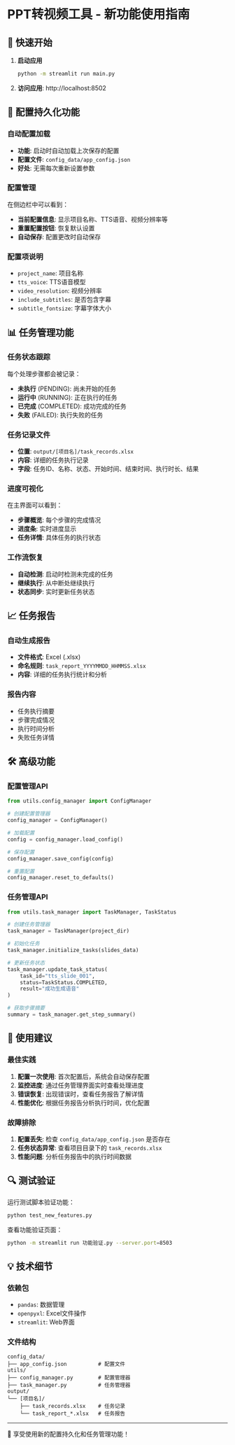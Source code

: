 # PPT转视频工具 - 新功能使用指南

## 🚀 快速开始

1. **启动应用**
   ```bash
   python -m streamlit run main.py
   ```

2. **访问应用**: http://localhost:8502

## 🔧 配置持久化功能

### 自动配置加载
- **功能**: 启动时自动加载上次保存的配置
- **配置文件**: `config_data/app_config.json`
- **好处**: 无需每次重新设置参数

### 配置管理
在侧边栏中可以看到：
- **当前配置信息**: 显示项目名称、TTS语音、视频分辨率等
- **重置配置按钮**: 恢复默认设置
- **自动保存**: 配置更改时自动保存

### 配置项说明
- `project_name`: 项目名称
- `tts_voice`: TTS语音模型
- `video_resolution`: 视频分辨率
- `include_subtitles`: 是否包含字幕
- `subtitle_fontsize`: 字幕字体大小

## 📊 任务管理功能

### 任务状态跟踪
每个处理步骤都会被记录：
- **未执行** (PENDING): 尚未开始的任务
- **运行中** (RUNNING): 正在执行的任务
- **已完成** (COMPLETED): 成功完成的任务
- **失败** (FAILED): 执行失败的任务

### 任务记录文件
- **位置**: `output/[项目名]/task_records.xlsx`
- **内容**: 详细的任务执行记录
- **字段**: 任务ID、名称、状态、开始时间、结束时间、执行时长、结果

### 进度可视化
在主界面可以看到：
- **步骤概览**: 每个步骤的完成情况
- **进度条**: 实时进度显示
- **任务详情**: 具体任务的执行状态

### 工作流恢复
- **自动检测**: 启动时检测未完成的任务
- **继续执行**: 从中断处继续执行
- **状态同步**: 实时更新任务状态

## 📈 任务报告

### 自动生成报告
- **文件格式**: Excel (.xlsx)
- **命名规则**: `task_report_YYYYMMDD_HHMMSS.xlsx`
- **内容**: 详细的任务执行统计和分析

### 报告内容
- 任务执行摘要
- 步骤完成情况
- 执行时间分析
- 失败任务详情

## 🛠 高级功能

### 配置管理API
```python
from utils.config_manager import ConfigManager

# 创建配置管理器
config_manager = ConfigManager()

# 加载配置
config = config_manager.load_config()

# 保存配置
config_manager.save_config(config)

# 重置配置
config_manager.reset_to_defaults()
```

### 任务管理API
```python
from utils.task_manager import TaskManager, TaskStatus

# 创建任务管理器
task_manager = TaskManager(project_dir)

# 初始化任务
task_manager.initialize_tasks(slides_data)

# 更新任务状态
task_manager.update_task_status(
    task_id="tts_slide_001",
    status=TaskStatus.COMPLETED,
    result="成功生成语音"
)

# 获取步骤摘要
summary = task_manager.get_step_summary()
```

## 📝 使用建议

### 最佳实践
1. **配置一次使用**: 首次配置后，系统会自动保存配置
2. **监控进度**: 通过任务管理界面实时查看处理进度
3. **错误恢复**: 出现错误时，查看任务报告了解详情
4. **性能优化**: 根据任务报告分析执行时间，优化配置

### 故障排除
1. **配置丢失**: 检查 `config_data/app_config.json` 是否存在
2. **任务状态异常**: 查看项目目录下的 `task_records.xlsx`
3. **性能问题**: 分析任务报告中的执行时间数据

## 🔍 测试验证

运行测试脚本验证功能：
```bash
python test_new_features.py
```

查看功能验证页面：
```bash
python -m streamlit run 功能验证.py --server.port=8503
```

## 💡 技术细节

### 依赖包
- `pandas`: 数据管理
- `openpyxl`: Excel文件操作
- `streamlit`: Web界面

### 文件结构
```
config_data/
├── app_config.json          # 配置文件
utils/
├── config_manager.py        # 配置管理器
├── task_manager.py          # 任务管理器
output/
└── [项目名]/
    ├── task_records.xlsx    # 任务记录
    └── task_report_*.xlsx   # 任务报告
```

---

🎉 享受使用新的配置持久化和任务管理功能！
